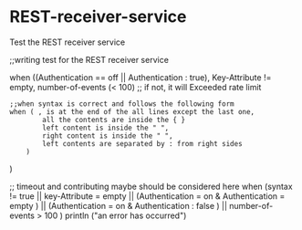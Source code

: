 REST-receiver-service
=====================

 Test the REST receiver service
 
;;writing test for the REST receiver service

when ((Authentication == off || Authentication : true),
	  Key-Attribute != empty,
	  number-of-events (< 100)     ;; if not, it will Exceeded rate limit
	  
    ;;when syntax is correct and follows the following form 
    when ( , is at the end of the all lines except the last one,
    		all the contents are inside the { }
    		left content is inside the " ",
    		right content is inside the " ",
    		left contents are separated by : from right sides 
    	)
 
)

 ;; timeout and contributing maybe should be considered here 
 when (syntax != true || key-Attribute = empty ||  (Authentication = on  &  Authentication = empty ) ||  (Authentication = on  & Authentication : false ) ||  number-of-events > 100 )
    println ("an error has occurred")
